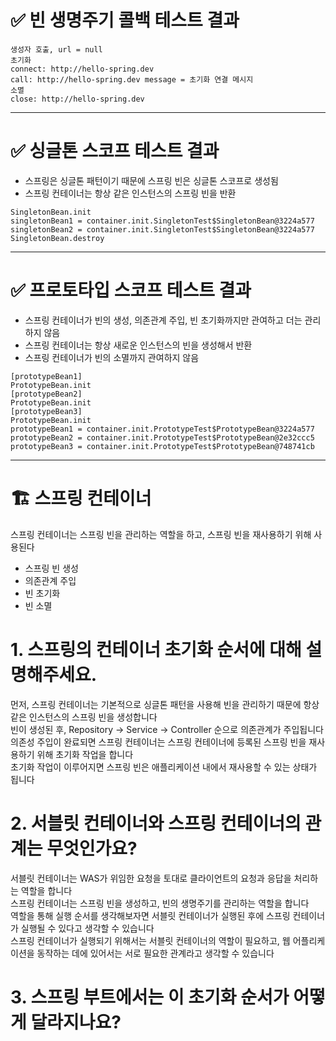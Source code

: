 # ✅ 빈 생명주기 콜백 테스트 결과
```
생성자 호출, url = null
초기화
connect: http://hello-spring.dev
call: http://hello-spring.dev message = 초기화 연결 메시지
소멸
close: http://hello-spring.dev
```
--------------

# ✅ 싱글톤 스코프 테스트 결과
- 스프링은 싱글톤 패턴이기 때문에 스프링 빈은 싱글톤 스코프로 생성됨
- 스프링 컨테이너는 항상 같은 인스턴스의 스프링 빈을 반환
```
SingletonBean.init
singletonBean1 = container.init.SingletonTest$SingletonBean@3224a577
singletonBean2 = container.init.SingletonTest$SingletonBean@3224a577
SingletonBean.destroy
```
---------------

# ✅ 프로토타입 스코프 테스트 결과
- 스프링 컨테이너가 빈의 생성, 의존관계 주입, 빈 초기화까지만 관여하고 더는 관리하지 않음
- 스프링 컨테이너는 항상 새로운 인스턴스의 빈을 생성해서 반환
- 스프링 컨테이너가 빈의 소멸까지 관여하지 않음
```
[prototypeBean1]
PrototypeBean.init
[prototypeBean2]
PrototypeBean.init
[prototypeBean3]
PrototypeBean.init
prototypeBean1 = container.init.PrototypeTest$PrototypeBean@3224a577
prototypeBean2 = container.init.PrototypeTest$PrototypeBean@2e32ccc5
prototypeBean3 = container.init.PrototypeTest$PrototypeBean@748741cb
```
---------------------

# 🏗️ 스프링 컨테이너
스프링 컨테이너는 스프링 빈을 관리하는 역할을 하고, 스프링 빈을 재사용하기 위해 사용된다
- 스프링 빈 생성
- 의존관계 주입
- 빈 초기화
- 빈 소멸

# 1. 스프링의 컨테이너 초기화 순서에 대해 설명해주세요.
먼저, 스프링 컨테이너는 기본적으로 싱글톤 패턴을 사용해 빈을 관리하기 때문에 항상 같은 인스턴스의 스프링 빈을 생성합니다 </br>
빈이 생성된 후, Repository → Service → Controller 순으로 의존관계가 주입됩니다 </br>
의존성 주입이 완료되면 스프링 컨테이너는 스프링 컨테이너에 등록된 스프링 빈을 재사용하기 위해 초기화 작업을 합니다 </br>
초기화 작업이 이루어지면 스프링 빈은 애플리케이션 내에서 재사용할 수 있는 상태가 됩니다 </br>

# 2. 서블릿 컨테이너와 스프링 컨테이너의 관계는 무엇인가요?
서블릿 컨테이너는 WAS가 위임한 요청을 토대로 클라이언트의 요청과 응답을 처리하는 역할을 합니다 </br>
스프링 컨테이너는 스프링 빈을 생성하고, 빈의 생명주기를 관리하는 역할을 합니다 </br>
역할을 통해 실행 순서를 생각해보자면 서블릿 컨테이너가 실행된 후에 스프링 컨테이너가 실행될 수 있다고 생각할 수 있습니다 </br>
스프링 컨테이너가 실행되기 위해서는 서블릿 컨테이너의 역할이 필요하고, 웹 어플리케이션을 동작하는 데에 있어서는 서로 필요한 관계라고 생각할 수 있습니다 </br>

# 3. 스프링 부트에서는 이 초기화 순서가 어떻게 달라지나요?
